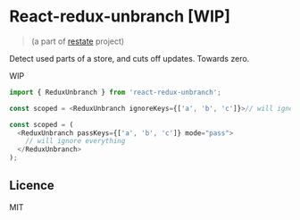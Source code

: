# React-redux-unbranch [WIP]

> (a part of [restate](https://github.com/theKashey/restate) project)

Detect used parts of a store, and cuts off updates. Towards zero.

WIP

```js
import { ReduxUnbranch } from 'react-redux-unbranch';

const scoped = <ReduxUnbranch ignoreKeys={['a', 'b', 'c']}>// will ignore everything</ReduxUnbranch>;

const scoped = (
  <ReduxUnbranch passKeys={['a', 'b', 'c']} mode="pass">
    // will ignore everything
  </ReduxUnbranch>
);
```

## Licence

MIT
